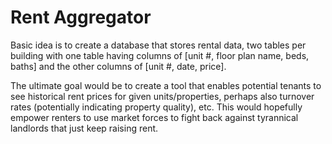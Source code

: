# Rent Aggregator
Basic idea is to create a database that stores rental data, two tables per building with one table having columns of [unit #, floor plan name, beds, baths] and the other columns of [unit #, date, price].

The ultimate goal would be to create a tool that enables potential tenants to see historical rent prices for given units/properties, perhaps also turnover rates (potentially indicating property quality), etc. This would hopefully empower renters to use market forces to fight back against tyrannical landlords that just keep raising rent.